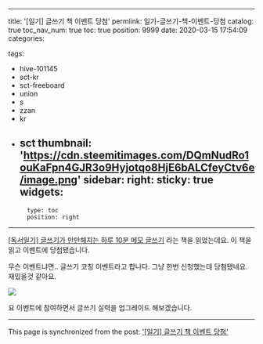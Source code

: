 
---
title: '[일기] 글쓰기 책 이벤트 당첨'
permlink: 일기-글쓰기-책-이벤트-당첨
catalog: true
toc_nav_num: true
toc: true
position: 9999
date: 2020-03-15 17:54:09
categories:

tags:
- hive-101145
- sct-kr
- sct-freeboard
- union
- s
- zzan
- kr
- sct
thumbnail: 'https://cdn.steemitimages.com/DQmNudRo1ouKaFpn4GJR3o9Hyjotqo8HjE6bALCfeyCtv6e/image.png'
sidebar:
    right:
        sticky: true
widgets:
    -
        type: toc
        position: right
---


[[독서일기] 글쓰기가 만만해지는 하루 10분 메모 글쓰기](https://steempeak.com/hive-197929/@jacobyu/10) 라는 책을 읽었는데요. 이 책을 읽고 이벤트에 당첨됐습니다.

무슨 이벤트냐면.. 글쓰기 코칭 이벤트라고 합니다. 그냥 한번 신청했는데 당첨됐네요. 재밌을것 같아요.


![](https://cdn.steemitimages.com/DQmNudRo1ouKaFpn4GJR3o9Hyjotqo8HjE6bALCfeyCtv6e/image.png)

요 이벤트에 참여하면서 글쓰기 실력을 업그레이드 해보겠습니다. 

- - -

This page is synchronized from the post: ['[일기] 글쓰기 책 이벤트 당첨'](https://steempeak.com/@jacobyu/4wvupb)
